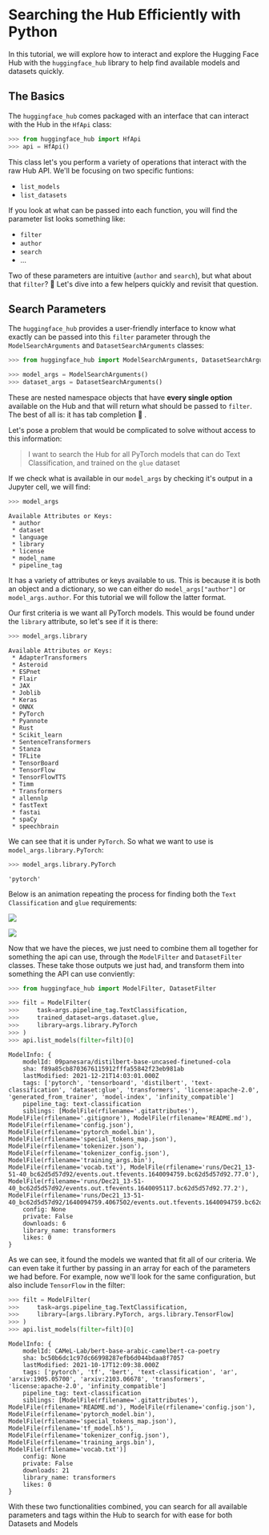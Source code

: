 # Searching the Hub Efficiently with Python

In this tutorial, we will explore how to interact and explore the Hugging Face Hub with the `huggingface_hub` library to help find available models and datasets quickly.

## The Basics

The `huggingface_hub` comes packaged with an interface that can interact with the Hub in the `HfApi` class:


```python
>>> from huggingface_hub import HfApi
>>> api = HfApi()
```

This class let's you perform a variety of operations that interact with the raw Hub API. We'll be focusing on two specific funtions:
- `list_models`
- `list_datasets`

If you look at what can be passed into each function, you will find the parameter list looks something like:
- `filter`
- `author`
- `search`
- ...

Two of these parameters are intuitive (`author` and `search`), but what about that `filter`? 🤔 Let's dive into a few helpers quickly and revisit that question.

## Search Parameters

The `huggingface_hub` provides a user-friendly interface to know what exactly can be passed into this `filter` parameter through the `ModelSearchArguments` and `DatasetSearchArguments` classes:


```python
>>> from huggingface_hub import ModelSearchArguments, DatasetSearchArguments

>>> model_args = ModelSearchArguments()
>>> dataset_args = DatasetSearchArguments()
```

These are nested namespace objects that have **every single option** available on the Hub and that will return what should be passed to `filter`. The best of all is: it has tab completion 🎊 .

Let's pose a problem that would be complicated to solve without access to this information:
> I want to search the Hub for all PyTorch models that can do Text Classification, and trained on the `glue` dataset

If we check what is available in our `model_args` by checking it's output in a Jupyter cell, we will find:


```python
>>> model_args
```




    Available Attributes or Keys:
     * author
     * dataset
     * language
     * library
     * license
     * model_name
     * pipeline_tag



It has a variety of attributes or keys available to us. This is because it is both an object and a dictionary, so we can either do `model_args["author"]` or `model_args.author`. For this tutorial we will follow the latter format.

Our first criteria is we want all PyTorch models. This would be found under the `library` attribute, so let's see if it is there:


```python
>>> model_args.library
```




    Available Attributes or Keys:
     * AdapterTransformers
     * Asteroid
     * ESPnet
     * Flair
     * JAX
     * Joblib
     * Keras
     * ONNX
     * PyTorch
     * Pyannote
     * Rust
     * Scikit_learn
     * SentenceTransformers
     * Stanza
     * TFLite
     * TensorBoard
     * TensorFlow
     * TensorFlowTTS
     * Timm
     * Transformers
     * allennlp
     * fastText
     * fastai
     * spaCy
     * speechbrain



We can see that it is under `PyTorch`. So what we want to use is `model_args.library.PyTorch`:


```python
>>> model_args.library.PyTorch
```




    'pytorch'



Below is an animation repeating the process for finding both the `Text Classification` and `glue` requirements:

![](../assets/hub/search_text_classification.gif)

![](../assets/hub/search_glue.gif)

Now that we have the pieces, we just need to combine them all together for something the api can use, through the `ModelFilter` and `DatasetFilter` classes. These take those outputs we just had, and transform them into something the API can use conviently:


```python
>>> from huggingface_hub import ModelFilter, DatasetFilter

>>> filt = ModelFilter(
>>>     task=args.pipeline_tag.TextClassification, 
>>>     trained_dataset=args.dataset.glue, 
>>>     library=args.library.PyTorch
>>> )
>>> api.list_models(filter=filt)[0]
```




    ModelInfo: {
    	modelId: 09panesara/distilbert-base-uncased-finetuned-cola
    	sha: f89a85cb8703676115912fffa55842f23eb981ab
    	lastModified: 2021-12-21T14:03:01.000Z
    	tags: ['pytorch', 'tensorboard', 'distilbert', 'text-classification', 'dataset:glue', 'transformers', 'license:apache-2.0', 'generated_from_trainer', 'model-index', 'infinity_compatible']
    	pipeline_tag: text-classification
    	siblings: [ModelFile(rfilename='.gitattributes'), ModelFile(rfilename='.gitignore'), ModelFile(rfilename='README.md'), ModelFile(rfilename='config.json'), ModelFile(rfilename='pytorch_model.bin'), ModelFile(rfilename='special_tokens_map.json'), ModelFile(rfilename='tokenizer.json'), ModelFile(rfilename='tokenizer_config.json'), ModelFile(rfilename='training_args.bin'), ModelFile(rfilename='vocab.txt'), ModelFile(rfilename='runs/Dec21_13-51-40_bc62d5d57d92/events.out.tfevents.1640094759.bc62d5d57d92.77.0'), ModelFile(rfilename='runs/Dec21_13-51-40_bc62d5d57d92/events.out.tfevents.1640095117.bc62d5d57d92.77.2'), ModelFile(rfilename='runs/Dec21_13-51-40_bc62d5d57d92/1640094759.4067502/events.out.tfevents.1640094759.bc62d5d57d92.77.1')]
    	config: None
    	private: False
    	downloads: 6
    	library_name: transformers
    	likes: 0
    }



As we can see, it found the models we wanted that fit all of our criteria. We can even take it further by passing in an array for each of the parameters we had before. For example, now we'll look for the same configuration, but also include `TensorFlow` in the filter:


```python
>>> filt = ModelFilter(
>>>     task=args.pipeline_tag.TextClassification, 
>>>     library=[args.library.PyTorch, args.library.TensorFlow]
>>> )
>>> api.list_models(filter=filt)[0]
```




    ModelInfo: {
    	modelId: CAMeL-Lab/bert-base-arabic-camelbert-ca-poetry
    	sha: bc50b6dc1c97dc66998287efb6d044bdaa8f7057
    	lastModified: 2021-10-17T12:09:38.000Z
    	tags: ['pytorch', 'tf', 'bert', 'text-classification', 'ar', 'arxiv:1905.05700', 'arxiv:2103.06678', 'transformers', 'license:apache-2.0', 'infinity_compatible']
    	pipeline_tag: text-classification
    	siblings: [ModelFile(rfilename='.gitattributes'), ModelFile(rfilename='README.md'), ModelFile(rfilename='config.json'), ModelFile(rfilename='pytorch_model.bin'), ModelFile(rfilename='special_tokens_map.json'), ModelFile(rfilename='tf_model.h5'), ModelFile(rfilename='tokenizer_config.json'), ModelFile(rfilename='training_args.bin'), ModelFile(rfilename='vocab.txt')]
    	config: None
    	private: False
    	downloads: 21
    	library_name: transformers
    	likes: 0
    }



With these two functionalities combined, you can search for all available parameters and tags within the Hub to search for with ease for both Datasets and Models
